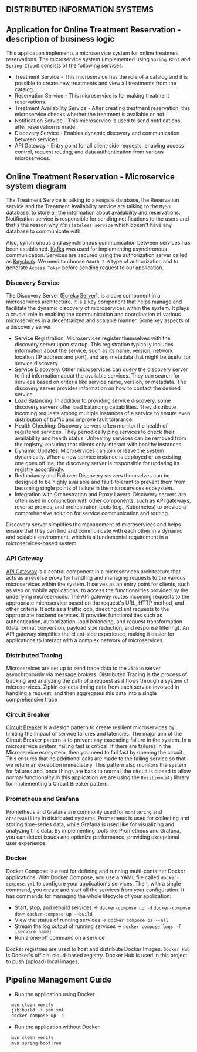 ## DISTRIBUTED INFORMATION SYSTEMS

## Application for Online Treatment Reservation - description of business logic
This application implements a microservice system for online treatment reservations. The microservice system (implemented using `Spring Boot` and `Spring Cloud`) consists of the following services:

- Treatment Service - This microservice has the role of a catalog and it is possible to create new treatments and view all treatments from the catalog.
- Reservation Service - This microservice is for making treatment reservations.
- Treatment Availability Service - After creating treatment reservation, this microservice checks whether the treatment is available or not.
- Notification Service - This microservice is used to send notifications, after reservation is made.
- Discovery Service - Enables dynamic discovery and communication between services.
- API Gateway - Entry point for all client-side requests, enabling access control, request routing, and data authentication from various microservices.

## Online Treatment Reservation - Microservice system diagram


The Treatment Service is talking to a `MongoDB` database, the Reservation service and the Treatment Availability service are talking to the `MySQL` database, to store all the information about availability and reservations. Notification service is responsible for sending notifications to the users and that's the reason why it's `stateless service` which doesn't have any database to communicate with.

Also, synchronous and asynchronous communication between services has been established. [Kafka](https://spring.io/projects/spring-kafka) was used for implementing asynchronous communication. Services are secured using the authorization server called as [Keycloak](https://www.keycloak.org/getting-started/getting-started-docker). We need to choose `OAuth 2.0` type of authorization and to generate `Access Token` before sending request to our application.

### Discovery Service

The Discovery Server ([Eureka Server](https://spring.io/projects/spring-cloud-netflix)), is a core component in a microservices architecture. It is a key component that helps manage and facilitate the dynamic discovery of microservices within the system. It plays a crucial role in enabling the communication and coordination of various microservices in a decentralized and scalable manner. Some key aspects of a discovery server:

- Service Registration: Microservices register themselves with the discovery server upon startup. This registration typically includes information about the service, such as its name, version, network location (IP address and port), and any metadata that might be useful for service discovery.
- Service Discovery: Other microservices can query the discovery server to find information about the available services. They can search for services based on criteria like service name, version, or metadata. The discovery server provides information on how to contact the desired service.
- Load Balancing: In addition to providing service discovery, some discovery servers offer load balancing capabilities. They distribute incoming requests among multiple instances of a service to ensure even distribution of traffic and improve fault tolerance.
- Health Checking: Discovery servers often monitor the health of registered services. They periodically ping services to check their availability and health status. Unhealthy services can be removed from the registry, ensuring that clients only interact with healthy instances.
- Dynamic Updates: Microservices can join or leave the system dynamically. When a new service instance is deployed or an existing one goes offline, the discovery server is responsible for updating its registry accordingly.
- Redundancy and Failover: Discovery servers themselves can be designed to be highly available and fault-tolerant to prevent them from becoming single points of failure in the microservices ecosystem.
- Integration with Orchestration and Proxy Layers: Discovery servers are often used in conjunction with other components, such as API gateways, reverse proxies, and orchestration tools (e.g., Kubernetes) to provide a comprehensive solution for service communication and routing.

Discovery server simplifies the management of microservices and helps ensure that they can find and communicate with each other in a dynamic and scalable environment, which is a fundamental requirement in a microservices-based system

### API Gateway

[API Gateway](https://spring.io/projects/spring-cloud-gateway) is a central component in a microservices architecture that acts as a reverse proxy for handling and managing requests to the various microservices within the system. It serves as an entry point for clients, such as web or mobile applications, to access the functionalities provided by the underlying microservices. The API gateway routes incoming requests to the appropriate microservice based on the request's URL, HTTP method, and other criteria. It acts as a traffic cop, directing client requests to the appropriate backend services. It provides functionalities such as authentication, authorization, load balancing, and request transformation (data format conversion, payload size reduction, and response filtering). An API gateway simplifies the client-side experience, making it easier for applications to interact with a complex network of microservices.

### Distributed Tracing

Microservices are set up to send trace data to the `Zipkin` server asynchronously via message brokers. Distributed Tracing is the process of tracking and analyzing the path of a request as it flows through a system of microservices. Zipkin collects timing data from each service involved in handling a request, and then aggregates this data into a single comprehensive trace

### Circuit Breaker

[Circuit Breaker](https://spring.io/projects/spring-cloud-circuitbreaker) is a design pattern to create resilient microservices by limiting the impact of service failures and latencies. The major aim of the Circuit Breaker pattern is to prevent any cascading failure in the system. In a microservice system, failing fast is critical.
If there are failures in the Microservice ecosystem, then you need to fail fast by opening the circuit. This ensures that no additional calls are made to the failing service so that we return an exception immediately. This pattern also monitors the system for failures and, once things are back to normal, the circuit is closed to allow normal functionality.In this application we are using the `Resilience4j` library for implementing a Circuit Breaker pattern.

### Prometheus and Grafana

Prometheus and Grafana are commonly used for `monitoring` and `observability` in distributed systems. Prometheus is used for collecting and storing time-series data, while Grafana is used like for visualizing and analyzing this data. By implementing tools like Prometheus and Grafana, you can detect issues and optimize performance, providing exceptional user experience. 

### Docker

Docker Compose is a tool for defining and running multi-container Docker applications. With Docker Compose, you use a YAML file called `docker-compose.yml` to configure your application's services. Then, with a single command, you create and start all the services from your configuration. It has commands for managing the whole lifecycle of your application:

- Start, stop, and rebuild services -> `docker-compose up -d` `docker-compose down` `docker-compose up --build`
- View the status of running services -> `docker compose ps --all`
- Stream the log output of running services -> `docker compose logs -f [service name]`
- Run a one-off command on a service

Docker registries are used to host and distribute Docker Images. `Docker Hub` is Docker's official cloud-based registry. Docker Hub is used in this project to push (upload) local images.

## Pipeline Management Guide

- Run the application using Docker

```bash
  mvn clean verify
  jib:build -f pom.xml
  docker-compose up -d
```
- Run the application without Docker

```bash
  mvn clean verify
  mvn spring-boot:run
```
